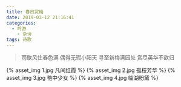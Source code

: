 ```yaml
---
title: 春日赏梅
date: 2019-03-12 21:16:41
categories:
  - 吟游
    - 杂诗
tags: 诗歌
---
```


> 雨歇风住春色满
> 偶得无瑕小阳天
> 寻至新梅满园处
> 赏尽英华不欲归

{% asset_img 1.jpg 凡间红霞 %}
{% asset_img 2.jpg 孤枝芳华 %}
{% asset_img 3.jpg 艳中少女 %}
{% asset_img 4.jpg 临湖粉黛 %}
